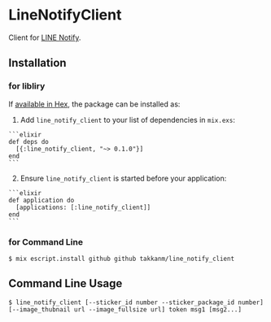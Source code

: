 # LineNotifyClient

Client for [LINE Notify](https://notify-bot.line.me/).

## Installation

### for libliry

If [available in Hex](https://hex.pm/packages/line_notify_client), the package can be installed as:

  1. Add `line_notify_client` to your list of dependencies in `mix.exs`:

    ```elixir
    def deps do
      [{:line_notify_client, "~> 0.1.0"}]
    end
    ```

  2. Ensure `line_notify_client` is started before your application:

    ```elixir
    def application do
      [applications: [:line_notify_client]]
    end
    ```

### for Command Line

```shell
$ mix escript.install github github takkanm/line_notify_client
```

## Command Line Usage

```shell
$ line_notify_client [--sticker_id number --sticker_package_id number][--image_thubnail url --image_fullsize url] token msg1 [msg2...]
```
